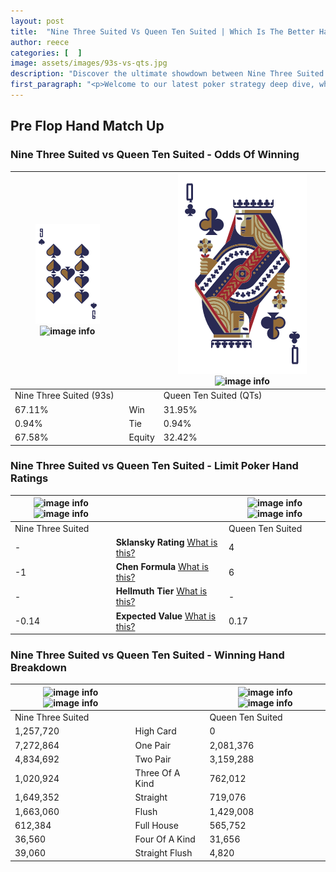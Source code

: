 ```yaml
---
layout: post
title:  "Nine Three Suited Vs Queen Ten Suited | Which Is The Better Hand In Poker? A Complete Guide"
author: reece
categories: [  ]
image: assets/images/93s-vs-qts.jpg
description: "Discover the ultimate showdown between Nine Three Suited and Queen Ten Suited in poker! Uncover the odds, strategies, and scenarios where one hand triumphs over the other. Get ready to up your poker game with this thrilling analysis."
first_paragraph: "<p>Welcome to our latest poker strategy deep dive, where we're pitting two distinct hands against each other in a high-stakes showdown: Nine Three Suited vs Queen Ten Suited.</p><p>In the dynamic world of poker, every decision counts, and knowing which hand holds the upper hand is key to your success at the table.</p><p>In this article, we'll dissect these two hands, explore the scenarios where one dominates the other, and equip you with the knowledge to make strategic choices that can tip the odds in your favor.</p><p>Get ready to unravel the intriguing dynamics of these poker hands and elevate your game to new heights.</p>"
---
```




[comment]: # (sp0)

## Pre Flop Hand Match Up

<div class="table hand-ratings" markdown="1"> 



### Nine Three Suited vs Queen Ten Suited - Odds Of Winning


    
| ![image info](assets/images/hand1/9.png) ![image info](assets/images/hand1/3s.png) |  | ![image info](assets/images/hand2/Q.png) ![image info](assets/images/hand2/Ts.png) |
| -------- | -------- | -------- |
| Nine Three Suited (93s) |  | Queen Ten Suited (QTs) |
| 67.11% | Win | 31.95% |
| 0.94% | Tie | 0.94% |
| 67.58% | Equity | 32.42% |




[comment]: # (sp1)



### Nine Three Suited vs Queen Ten Suited - Limit Poker Hand Ratings


    
| ![image info](https://www.riverpairs.com/assets/images/hand1/9.png) ![image info](https://www.riverpairs.com/assets/images/hand1/3s.png) |  | ![image info](https://www.riverpairs.com/assets/images/hand2/Q.png) ![image info](https://www.riverpairs.com/assets/images/hand2/Ts.png) |
| -------- | -------- | -------- |
| Nine Three Suited |  | Queen Ten Suited |
| - | **Sklansky Rating** [What is this?](/sklansky-rating-explained) | 4 |
| -1 | **Chen Formula** [What is this?](/chen-formula-explained) | 6 |
| - | **Hellmuth Tier** [What is this?](/Hellmuth-tier-explained) | - |
| -0.14 | **Expected Value** [What is this?](/expected-value-explained) | 0.17 |




[comment]: # (sp2)



### Nine Three Suited vs Queen Ten Suited - Winning Hand Breakdown


    
| ![image info](https://www.riverpairs.com/assets/images/hand1/9.png) ![image info](https://www.riverpairs.com/assets/images/hand1/3s.png) |  | ![image info](https://www.riverpairs.com/assets/images/hand2/Q.png) ![image info](https://www.riverpairs.com/assets/images/hand2/Ts.png) |
| -------- | -------- | -------- |
| Nine Three Suited |  | Queen Ten Suited |
| 1,257,720 | High Card | 0 |
| 7,272,864 | One Pair | 2,081,376 |
| 4,834,692 | Two Pair | 3,159,288 |
| 1,020,924 | Three Of A Kind | 762,012 |
| 1,649,352 | Straight | 719,076 |
| 1,663,060 | Flush | 1,429,008 |
| 612,384 | Full House | 565,752 |
| 36,560 | Four Of A Kind | 31,656 |
| 39,060 | Straight Flush | 4,820 |




[comment]: # (sp3)



</div>

[comment]: # (sp4)



[comment]: # (sp5)

